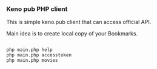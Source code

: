 ### Keno pub PHP client

This is simple keno.pub client that can access official API.

Main idea is to create local copy of your Bookmarks.

```

php main.php help
php main.php accesstoken
php main.php movies

```
